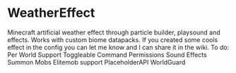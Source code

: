 # WeatherEffect
Minecraft artificial weather effect through particle builder, playsound and effects. Works with custom biome datapacks.
If you created some cools effect in the config you can let me know and I can share it in the wiki.
To do:
Per World Support
Toggleable Command
Permissions
Sound Effects
Summon Mobs
Elitemob support
PlaceholderAPI
WorldGuard
